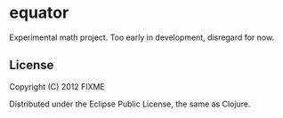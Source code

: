 # equator

Experimental math project. Too early in development, disregard for now.

## License

Copyright (C) 2012 FIXME

Distributed under the Eclipse Public License, the same as Clojure.
